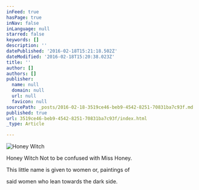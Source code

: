 ```yaml
---
inFeed: true
hasPage: true
inNav: false
inLanguage: null
starred: false
keywords: []
description: ''
datePublished: '2016-02-18T15:21:18.502Z'
dateModified: '2016-02-18T15:20:38.023Z'
title: ''
author: []
authors: []
publisher:
  name: null
  domain: null
  url: null
  favicon: null
sourcePath: _posts/2016-02-18-3519ce46-beb9-4542-8251-70831ba7c93f.md
published: true
url: 3519ce46-beb9-4542-8251-70831ba7c93f/index.html
_type: Article

---
```

![Honey Witch](https://s3-us-west-2.amazonaws.com/the-grid-img/p/25fe553b25a2d76ba9b520c58f9fe36427eb14d1.jpg)

Honey Witch   Not to be confused with Miss Honey.

This little name is given to women or, paintings of

said women who lean towards the dark side.